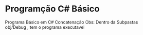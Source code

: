 # Programção C# Básico 
 Programa Básico em C# Concatenação Obs: Dentro da Subpastas obj/Debug , tem o programa executavel
